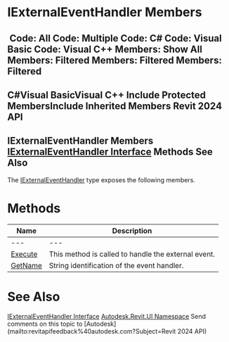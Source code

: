 # IExternalEventHandler Members

﻿
 Code: All Code: Multiple Code: C# Code: Visual Basic Code: Visual C++  Members: Show All Members: Filtered Members: Filtered Members: Filtered   
---  
C#Visual BasicVisual C++
Include Protected MembersInclude Inherited Members
Revit 2024 API  
---  
IExternalEventHandler Members  
[IExternalEventHandler Interface](f265a2c9-8540-9c97-9b37-4f7442becac2.md "IExternalEventHandler Interface") Methods See Also  
---  
The [IExternalEventHandler](f265a2c9-8540-9c97-9b37-4f7442becac2.md "IExternalEventHandler Interface") type exposes the following members.
# Methods
| Name | Description |
| --- | --- |
| --- | --- | --- |
| [Execute](4cc5c307-ea8c-7135-7e73-90e3640ccaf7.md "Execute Method") | This method is called to handle the external event. |
| [GetName](323cd266-3fe4-6efe-1b0b-fe55d368e7cb.md "GetName Method") | String identification of the event handler. |

# See Also
[IExternalEventHandler Interface](f265a2c9-8540-9c97-9b37-4f7442becac2.md "IExternalEventHandler Interface")
[Autodesk.Revit.UI Namespace](e86fd90a-8957-02a6-da7f-ced248966e3e.md "Autodesk.Revit.UI Namespace")
Send comments on this topic to [Autodesk](mailto:revitapifeedback%40autodesk.com?Subject=Revit 2024 API)